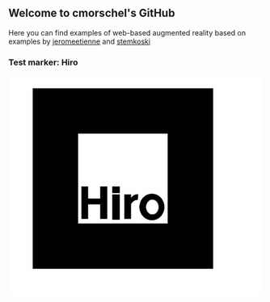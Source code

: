 ## Welcome to cmorschel's GitHub
Here you can find examples of web-based augmented reality based on examples by [jeromeetienne](https://github.com/jeromeetienne/AR.js) and [stemkoski](https://github.com/stemkoski/AR-Examples)

### Test marker: Hiro
![Hiro](HIRO.jpg)